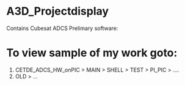 # A3D_Projectdisplay
Contains Cubesat ADCS Prelimary software: 

# To view sample of my work goto:
1. CETDE_ADCS_HW_onPIC > MAIN > SHELL > TEST > PI_PIC > ....
2. OLD > ...
